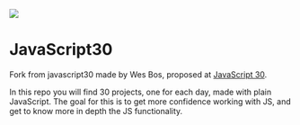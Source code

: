 ﻿![](https://javascript30.com/images/JS3-social-share.png)

# JavaScript30

Fork from javascript30 made by Wes Bos, proposed at [JavaScript 30](https://javascript30.com/).

In this repo you will find 30 projects, one for each day, made with plain JavaScript. The goal for this is to get more confidence working with JS, and get to know more in depth the JS functionality.

